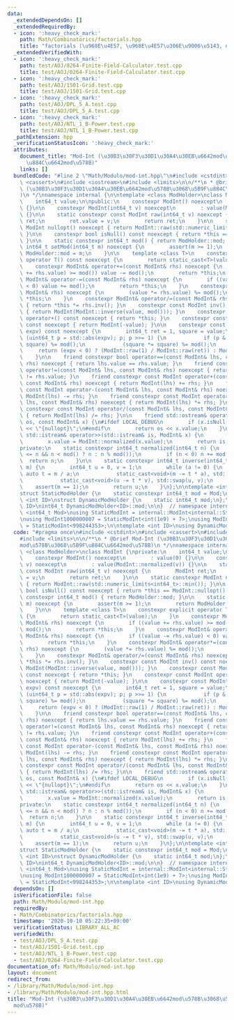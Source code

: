 ```yaml
---
data:
  _extendedDependsOn: []
  _extendedRequiredBy:
  - icon: ':heavy_check_mark:'
    path: Math/Combinatorics/factorials.hpp
    title: "factorials (\u968E\u4E57, \u968E\u4E57\u306E\u9006\u5143, nCr, nPr)"
  _extendedVerifiedWith:
  - icon: ':heavy_check_mark:'
    path: test/AOJ/0264-Finite-Field-Calculator.test.cpp
    title: test/AOJ/0264-Finite-Field-Calculator.test.cpp
  - icon: ':heavy_check_mark:'
    path: test/AOJ/1501-Grid.test.cpp
    title: test/AOJ/1501-Grid.test.cpp
  - icon: ':heavy_check_mark:'
    path: test/AOJ/DPL_5_A.test.cpp
    title: test/AOJ/DPL_5_A.test.cpp
  - icon: ':heavy_check_mark:'
    path: test/AOJ/NTL_1_B-Power.test.cpp
    title: test/AOJ/NTL_1_B-Power.test.cpp
  _pathExtension: hpp
  _verificationStatusIcon: ':heavy_check_mark:'
  attributes:
    document_title: "Mod-Int (\u30B3\u30F3\u30D1\u30A4\u30EB\u6642mod\u578B\u3068\u5B9F\
      \u884C\u6642mod\u578B)"
    links: []
  bundledCode: "#line 2 \"Math/Modulo/mod-int.hpp\"\n#include <cstdint>\n#include\
    \ <cassert>\n#include <iostream>\n#include <limits>\n\n/**\n * @brief Mod-Int\
    \ (\u30B3\u30F3\u30D1\u30A4\u30EB\u6642mod\u578B\u3068\u5B9F\u884C\u6642mod\u578B\
    )\n */\nnamespace internal {\n\ntemplate <class ModHolder>\nclass ModInt {\nprivate:\n\
    \    int64_t value;\n\npublic:\n    constexpr ModInt() noexcept\n        : value(0)\
    \ {}\n\n    constexpr ModInt(int64_t v) noexcept\n        : value(ModInt::normalized(v))\
    \ {}\n\n    static constexpr const ModInt raw(int64_t v) noexcept {\n        ModInt\
    \ ret;\n        ret.value = v;\n        return ret;\n    }\n\n    static constexpr\
    \ ModInt nullopt() noexcept { return ModInt::raw(std::numeric_limits<int64_t>::min());\
    \ }\n\n    constexpr bool isNull() const noexcept { return *this == ModInt::nullopt();\
    \ }\n\n    static constexpr int64_t mod() { return ModHolder::mod; }\n\n    static\
    \ int64_t setMod(int64_t m) noexcept {\n        assert(m >= 1);\n        return\
    \ ModHolder::mod = m;\n    }\n\n    template <class T>\n    constexpr explicit\
    \ operator T() const noexcept {\n        return static_cast<T>(value);\n    }\n\
    \    constexpr ModInt& operator+=(const ModInt& rhs) noexcept {\n        if ((value\
    \ += rhs.value) >= mod()) value -= mod();\n        return *this;\n    }\n    constexpr\
    \ ModInt& operator-=(const ModInt& rhs) noexcept {\n        if ((value -= rhs.value)\
    \ < 0) value += mod();\n        return *this;\n    }\n    constexpr ModInt& operator*=(const\
    \ ModInt& rhs) noexcept {\n        (value *= rhs.value) %= mod();\n        return\
    \ *this;\n    }\n    constexpr ModInt& operator/=(const ModInt& rhs) noexcept\
    \ { return *this *= rhs.inv(); }\n    constexpr const ModInt inv() const noexcept\
    \ { return ModInt(ModInt::inverse(value, mod())); }\n    constexpr const ModInt\
    \ operator+() const noexcept { return *this; }\n    constexpr const ModInt operator-()\
    \ const noexcept { return ModInt(-value); }\n\n    constexpr const ModInt pow(int64_t\
    \ expv) const noexcept {\n        int64_t ret = 1, square = value;\n        for\
    \ (uint64_t p = std::abs(expv); p; p >>= 1) {\n            if (p & 1) (ret *=\
    \ square) %= mod();\n            (square *= square) %= mod();\n        }\n   \
    \     return (expv < 0) ? (ModInt::raw(1) / ModInt::raw(ret)) : ModInt::raw(ret);\n\
    \    }\n\n    friend constexpr bool operator==(const ModInt& lhs, const ModInt&\
    \ rhs) noexcept { return lhs.value == rhs.value; }\n    friend constexpr bool\
    \ operator!=(const ModInt& lhs, const ModInt& rhs) noexcept { return lhs.value\
    \ != rhs.value; }\n    friend constexpr const ModInt operator+(const ModInt& lhs,\
    \ const ModInt& rhs) noexcept { return ModInt(lhs) += rhs; }\n    friend constexpr\
    \ const ModInt operator-(const ModInt& lhs, const ModInt& rhs) noexcept { return\
    \ ModInt(lhs) -= rhs; }\n    friend constexpr const ModInt operator*(const ModInt&\
    \ lhs, const ModInt& rhs) noexcept { return ModInt(lhs) *= rhs; }\n    friend\
    \ constexpr const ModInt operator/(const ModInt& lhs, const ModInt& rhs) noexcept\
    \ { return ModInt(lhs) /= rhs; }\n\n    friend std::ostream& operator<<(std::ostream&\
    \ os, const ModInt& x) {\n#ifdef LOCAL_DEBUG\n        if (x.isNull()) return os\
    \ << \"{nullopt}\";\n#endif\n        return os << x.value;\n    }\n\n    friend\
    \ std::istream& operator>>(std::istream& is, ModInt& x) {\n        is >> x.value;\n\
    \        x.value = ModInt::normalized(x.value);\n        return is;\n    }\n\n\
    private:\n    static constexpr int64_t normalized(int64_t n) {\n        n = (-mod()\
    \ <= n && n < mod() ? n : n % mod());\n        if (n < 0) n += mod();\n      \
    \  return n;\n    }\n\n    static constexpr int64_t inverse(int64_t a, int64_t\
    \ m) {\n        int64_t u = 0, v = 1;\n        while (a != 0) {\n            const\
    \ auto t = m / a;\n            static_cast<void>(m -= t * a), std::swap(m, a);\n\
    \            static_cast<void>(u -= t * v), std::swap(u, v);\n        }\n    \
    \    assert(m == 1);\n        return u;\n    }\n};\n\ntemplate <int64_t Mod>\n\
    struct StaticModHolder {\n    static constexpr int64_t mod = Mod;\n};\n\ntemplate\
    \ <int ID>\nstruct DynamicModHolder {\n    static int64_t mod;\n};\ntemplate <int\
    \ ID>\nint64_t DynamicModHolder<ID>::mod;\n\n}  // namespace internal\n\ntemplate\
    \ <int64_t Mod>\nusing StaticModInt = internal::ModInt<internal::StaticModHolder<Mod>>;\n\
    \nusing ModInt1000000007 = StaticModInt<int(1e9) + 7>;\nusing ModInt998244353\
    \ = StaticModInt<998244353>;\n\ntemplate <int ID>\nusing DynamicModInt = internal::ModInt<internal::DynamicModHolder<ID>>;\n"
  code: "#pragma once\n#include <cstdint>\n#include <cassert>\n#include <iostream>\n\
    #include <limits>\n\n/**\n * @brief Mod-Int (\u30B3\u30F3\u30D1\u30A4\u30EB\u6642\
    mod\u578B\u3068\u5B9F\u884C\u6642mod\u578B)\n */\nnamespace internal {\n\ntemplate\
    \ <class ModHolder>\nclass ModInt {\nprivate:\n    int64_t value;\n\npublic:\n\
    \    constexpr ModInt() noexcept\n        : value(0) {}\n\n    constexpr ModInt(int64_t\
    \ v) noexcept\n        : value(ModInt::normalized(v)) {}\n\n    static constexpr\
    \ const ModInt raw(int64_t v) noexcept {\n        ModInt ret;\n        ret.value\
    \ = v;\n        return ret;\n    }\n\n    static constexpr ModInt nullopt() noexcept\
    \ { return ModInt::raw(std::numeric_limits<int64_t>::min()); }\n\n    constexpr\
    \ bool isNull() const noexcept { return *this == ModInt::nullopt(); }\n\n    static\
    \ constexpr int64_t mod() { return ModHolder::mod; }\n\n    static int64_t setMod(int64_t\
    \ m) noexcept {\n        assert(m >= 1);\n        return ModHolder::mod = m;\n\
    \    }\n\n    template <class T>\n    constexpr explicit operator T() const noexcept\
    \ {\n        return static_cast<T>(value);\n    }\n    constexpr ModInt& operator+=(const\
    \ ModInt& rhs) noexcept {\n        if ((value += rhs.value) >= mod()) value -=\
    \ mod();\n        return *this;\n    }\n    constexpr ModInt& operator-=(const\
    \ ModInt& rhs) noexcept {\n        if ((value -= rhs.value) < 0) value += mod();\n\
    \        return *this;\n    }\n    constexpr ModInt& operator*=(const ModInt&\
    \ rhs) noexcept {\n        (value *= rhs.value) %= mod();\n        return *this;\n\
    \    }\n    constexpr ModInt& operator/=(const ModInt& rhs) noexcept { return\
    \ *this *= rhs.inv(); }\n    constexpr const ModInt inv() const noexcept { return\
    \ ModInt(ModInt::inverse(value, mod())); }\n    constexpr const ModInt operator+()\
    \ const noexcept { return *this; }\n    constexpr const ModInt operator-() const\
    \ noexcept { return ModInt(-value); }\n\n    constexpr const ModInt pow(int64_t\
    \ expv) const noexcept {\n        int64_t ret = 1, square = value;\n        for\
    \ (uint64_t p = std::abs(expv); p; p >>= 1) {\n            if (p & 1) (ret *=\
    \ square) %= mod();\n            (square *= square) %= mod();\n        }\n   \
    \     return (expv < 0) ? (ModInt::raw(1) / ModInt::raw(ret)) : ModInt::raw(ret);\n\
    \    }\n\n    friend constexpr bool operator==(const ModInt& lhs, const ModInt&\
    \ rhs) noexcept { return lhs.value == rhs.value; }\n    friend constexpr bool\
    \ operator!=(const ModInt& lhs, const ModInt& rhs) noexcept { return lhs.value\
    \ != rhs.value; }\n    friend constexpr const ModInt operator+(const ModInt& lhs,\
    \ const ModInt& rhs) noexcept { return ModInt(lhs) += rhs; }\n    friend constexpr\
    \ const ModInt operator-(const ModInt& lhs, const ModInt& rhs) noexcept { return\
    \ ModInt(lhs) -= rhs; }\n    friend constexpr const ModInt operator*(const ModInt&\
    \ lhs, const ModInt& rhs) noexcept { return ModInt(lhs) *= rhs; }\n    friend\
    \ constexpr const ModInt operator/(const ModInt& lhs, const ModInt& rhs) noexcept\
    \ { return ModInt(lhs) /= rhs; }\n\n    friend std::ostream& operator<<(std::ostream&\
    \ os, const ModInt& x) {\n#ifdef LOCAL_DEBUG\n        if (x.isNull()) return os\
    \ << \"{nullopt}\";\n#endif\n        return os << x.value;\n    }\n\n    friend\
    \ std::istream& operator>>(std::istream& is, ModInt& x) {\n        is >> x.value;\n\
    \        x.value = ModInt::normalized(x.value);\n        return is;\n    }\n\n\
    private:\n    static constexpr int64_t normalized(int64_t n) {\n        n = (-mod()\
    \ <= n && n < mod() ? n : n % mod());\n        if (n < 0) n += mod();\n      \
    \  return n;\n    }\n\n    static constexpr int64_t inverse(int64_t a, int64_t\
    \ m) {\n        int64_t u = 0, v = 1;\n        while (a != 0) {\n            const\
    \ auto t = m / a;\n            static_cast<void>(m -= t * a), std::swap(m, a);\n\
    \            static_cast<void>(u -= t * v), std::swap(u, v);\n        }\n    \
    \    assert(m == 1);\n        return u;\n    }\n};\n\ntemplate <int64_t Mod>\n\
    struct StaticModHolder {\n    static constexpr int64_t mod = Mod;\n};\n\ntemplate\
    \ <int ID>\nstruct DynamicModHolder {\n    static int64_t mod;\n};\ntemplate <int\
    \ ID>\nint64_t DynamicModHolder<ID>::mod;\n\n}  // namespace internal\n\ntemplate\
    \ <int64_t Mod>\nusing StaticModInt = internal::ModInt<internal::StaticModHolder<Mod>>;\n\
    \nusing ModInt1000000007 = StaticModInt<int(1e9) + 7>;\nusing ModInt998244353\
    \ = StaticModInt<998244353>;\n\ntemplate <int ID>\nusing DynamicModInt = internal::ModInt<internal::DynamicModHolder<ID>>;\n"
  dependsOn: []
  isVerificationFile: false
  path: Math/Modulo/mod-int.hpp
  requiredBy:
  - Math/Combinatorics/factorials.hpp
  timestamp: '2020-10-10 05:22:35+09:00'
  verificationStatus: LIBRARY_ALL_AC
  verifiedWith:
  - test/AOJ/DPL_5_A.test.cpp
  - test/AOJ/1501-Grid.test.cpp
  - test/AOJ/NTL_1_B-Power.test.cpp
  - test/AOJ/0264-Finite-Field-Calculator.test.cpp
documentation_of: Math/Modulo/mod-int.hpp
layout: document
redirect_from:
- /library/Math/Modulo/mod-int.hpp
- /library/Math/Modulo/mod-int.hpp.html
title: "Mod-Int (\u30B3\u30F3\u30D1\u30A4\u30EB\u6642mod\u578B\u3068\u5B9F\u884C\u6642\
  mod\u578B)"
---
```

